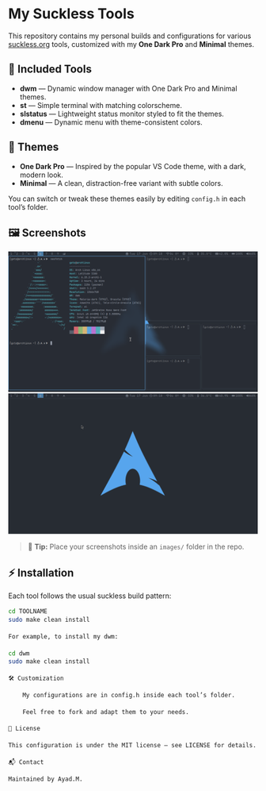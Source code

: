 # My Suckless Tools

This repository contains my personal builds and configurations for various [suckless.org](https://suckless.org) tools, customized with my **One Dark Pro** and **Minimal** themes.

## 📂 Included Tools

- **dwm** — Dynamic window manager with One Dark Pro and Minimal themes.
- **st** — Simple terminal with matching colorscheme.
- **slstatus** — Lightweight status monitor styled to fit the themes.
- **dmenu** — Dynamic menu with theme-consistent colors.

## 🎨 Themes

- **One Dark Pro** — Inspired by the popular VS Code theme, with a dark, modern look.
- **Minimal** — A clean, distraction-free variant with subtle colors.

You can switch or tweak these themes easily by editing `config.h` in each tool’s folder.

## 🖼️ Screenshots

![One Dark Pro Theme](images/st.png)
![Minimal Theme](images/dwm.png)

> 📸 **Tip:** Place your screenshots inside an `images/` folder in the repo.

## ⚡ Installation

Each tool follows the usual suckless build pattern:

```bash
cd TOOLNAME
sudo make clean install

For example, to install my dwm:

cd dwm
sudo make clean install

🛠️ Customization

    My configurations are in config.h inside each tool’s folder.

    Feel free to fork and adapt them to your needs.

📜 License

This configuration is under the MIT license — see LICENSE for details.

📬 Contact

Maintained by Ayad.M.
